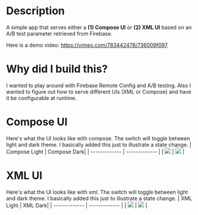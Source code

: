 # Description
A simple app that serves either a **(1) Compose UI** or **(2) XML UI** based on an A/B test parameter retrieved from Firebase.

Here is a demo video: https://vimeo.com/783442478/736009f097.

# Why did I build this?
I wanted to play around with Firebase Remote Config and A/B testing. Also I wanted to figure out how to serve different UIs (XML or Compose) and have it be configurable at runtime.

# Compose UI
Here's what the UI looks like with compose. The switch will toggle between light and dark theme. I basically added this just to illustrate a state change.
| Compose Light  | Compose Dark|
| ------------- | ------------- |
| <img src="art/compose_light.png"> | <img src="art/compose_dark.png">  |

# XML UI
Here's what the UI looks like with xml. The switch will toggle between light and dark theme. I basically added this just to illustrate a state change.
| XML Light  | XML Dark|
| ------------- | ------------- |
| <img src="art/xml_light.png"> | <img src="art/xml_dark.png">  |
